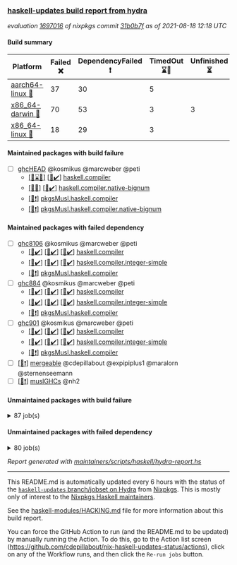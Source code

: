 ### [haskell-updates build report from hydra](https://hydra.nixos.org/jobset/nixpkgs/haskell-updates)
*evaluation [1697016](https://hydra.nixos.org/eval/1697016) of nixpkgs commit [31b0b7f](https://github.com/NixOS/nixpkgs/commits/31b0b7f6541a82e7f4dbada55b81a08030496165) as of 2021-08-18 12:18 UTC*
#### Build summary

 | Platform | Failed :x: | DependencyFailed :heavy_exclamation_mark: | TimedOut :hourglass::no_entry_sign: | Unfinished :hourglass_flowing_sand: | Success :heavy_check_mark: | 
 | --- | --- | --- | --- | --- | --- | 
 | [aarch64-linux :iphone:](https://hydra.nixos.org/eval/1697016?filter=.aarch64-linux) | 37 | 30 | 5 |  | 6652 | 
 | [x86_64-darwin :apple:](https://hydra.nixos.org/eval/1697016?filter=.x86_64-darwin) | 70 | 53 | 3 | 3 | 6548 | 
 | [x86_64-linux :penguin:](https://hydra.nixos.org/eval/1697016?filter=.x86_64-linux) | 18 | 29 | 3 |  | 6723 | 
#### Maintained packages with build failure
- [ ] [ghcHEAD](https://hydra.nixos.org/eval/1697016?filter=ghcHEAD) @kosmikus @marcweber @peti
  - [[:apple::hourglass::no_entry_sign:]](https://hydra.nixos.org/build/149762652) [[:penguin::heavy_check_mark:]](https://hydra.nixos.org/build/149762655) [haskell.compiler](https://hydra.nixos.org/eval/1697016?filter=haskell.compiler.ghcHEAD)
  - [[:apple::x:]](https://hydra.nixos.org/build/149762651) [[:penguin::heavy_check_mark:]](https://hydra.nixos.org/build/149762660) [haskell.compiler.native-bignum](https://hydra.nixos.org/eval/1697016?filter=haskell.compiler.native-bignum.ghcHEAD)
  -  [[:penguin::heavy_exclamation_mark:]](https://hydra.nixos.org/build/149762654) [pkgsMusl.haskell.compiler](https://hydra.nixos.org/eval/1697016?filter=pkgsMusl.haskell.compiler.ghcHEAD)
  -  [[:penguin::heavy_exclamation_mark:]](https://hydra.nixos.org/build/149762657) [pkgsMusl.haskell.compiler.native-bignum](https://hydra.nixos.org/eval/1697016?filter=pkgsMusl.haskell.compiler.native-bignum.ghcHEAD)
#### Maintained packages with failed dependency
- [ ] [ghc8106](https://hydra.nixos.org/eval/1697016?filter=ghc8106) @kosmikus @marcweber @peti
  - [[:iphone::heavy_check_mark:]](https://hydra.nixos.org/build/150094919) [[:apple::heavy_check_mark:]](https://hydra.nixos.org/build/150090377) [[:penguin::heavy_check_mark:]](https://hydra.nixos.org/build/150082531) [haskell.compiler](https://hydra.nixos.org/eval/1697016?filter=haskell.compiler.ghc8106)
  - [[:iphone::heavy_check_mark:]](https://hydra.nixos.org/build/150095491) [[:apple::heavy_check_mark:]](https://hydra.nixos.org/build/150099291) [[:penguin::heavy_check_mark:]](https://hydra.nixos.org/build/150099706) [haskell.compiler.integer-simple](https://hydra.nixos.org/eval/1697016?filter=haskell.compiler.integer-simple.ghc8106)
  -   [[:penguin::heavy_exclamation_mark:]](https://hydra.nixos.org/build/150082017) [pkgsMusl.haskell.compiler](https://hydra.nixos.org/eval/1697016?filter=pkgsMusl.haskell.compiler.ghc8106)
- [ ] [ghc884](https://hydra.nixos.org/eval/1697016?filter=ghc884) @kosmikus @marcweber @peti
  - [[:iphone::heavy_check_mark:]](https://hydra.nixos.org/build/149075490) [[:apple::heavy_check_mark:]](https://hydra.nixos.org/build/149083306) [[:penguin::heavy_check_mark:]](https://hydra.nixos.org/build/149066528) [haskell.compiler](https://hydra.nixos.org/eval/1697016?filter=haskell.compiler.ghc884)
  - [[:iphone::heavy_check_mark:]](https://hydra.nixos.org/build/149083386) [[:apple::heavy_check_mark:]](https://hydra.nixos.org/build/149077833) [[:penguin::heavy_check_mark:]](https://hydra.nixos.org/build/149077975) [haskell.compiler.integer-simple](https://hydra.nixos.org/eval/1697016?filter=haskell.compiler.integer-simple.ghc884)
  -   [[:penguin::heavy_exclamation_mark:]](https://hydra.nixos.org/build/149067042) [pkgsMusl.haskell.compiler](https://hydra.nixos.org/eval/1697016?filter=pkgsMusl.haskell.compiler.ghc884)
- [ ] [ghc901](https://hydra.nixos.org/eval/1697016?filter=ghc901) @kosmikus @marcweber @peti
  - [[:iphone::heavy_check_mark:]](https://hydra.nixos.org/build/149068612) [[:apple::heavy_check_mark:]](https://hydra.nixos.org/build/149075244) [[:penguin::heavy_check_mark:]](https://hydra.nixos.org/build/149070685) [haskell.compiler](https://hydra.nixos.org/eval/1697016?filter=haskell.compiler.ghc901)
  - [[:iphone::heavy_check_mark:]](https://hydra.nixos.org/build/149066552) [[:apple::heavy_check_mark:]](https://hydra.nixos.org/build/149080745) [[:penguin::heavy_check_mark:]](https://hydra.nixos.org/build/149081821) [haskell.compiler.integer-simple](https://hydra.nixos.org/eval/1697016?filter=haskell.compiler.integer-simple.ghc901)
  -   [[:penguin::heavy_exclamation_mark:]](https://hydra.nixos.org/build/149065866) [pkgsMusl.haskell.compiler](https://hydra.nixos.org/eval/1697016?filter=pkgsMusl.haskell.compiler.ghc901)
- [ ] [[:penguin::heavy_exclamation_mark:]](https://hydra.nixos.org/build/150131841) [mergeable](https://hydra.nixos.org/eval/1697016?filter=mergeable) @cdepillabout @expipiplus1 @maralorn @sternenseemann
- [ ] [[:penguin::heavy_exclamation_mark:]](https://hydra.nixos.org/build/150114134) [muslGHCs](https://hydra.nixos.org/eval/1697016?filter=muslGHCs) @nh2
#### Unmaintained packages with build failure
<details><summary>87 job(s) </summary>

- [ ] [[:iphone::heavy_check_mark:]](https://hydra.nixos.org/build/150088361) [[:apple::x:]](https://hydra.nixos.org/build/150084937) [[:penguin::heavy_check_mark:]](https://hydra.nixos.org/build/150081648) [haskellPackages.FractalArt](https://hydra.nixos.org/eval/1697016?filter=haskellPackages.FractalArt) 
- [ ] [[:iphone::x:]](https://hydra.nixos.org/build/150090257) [[:apple::heavy_check_mark:]](https://hydra.nixos.org/build/150097595) [[:penguin::heavy_check_mark:]](https://hydra.nixos.org/build/150091237) [haskellPackages.HsASA](https://hydra.nixos.org/eval/1697016?filter=haskellPackages.HsASA) 
- [ ] [[:iphone::x:]](https://hydra.nixos.org/build/150125646) [[:apple::heavy_check_mark:]](https://hydra.nixos.org/build/150124583) [[:penguin::heavy_check_mark:]](https://hydra.nixos.org/build/150124369) [haskellPackages.OrderedBits](https://hydra.nixos.org/eval/1697016?filter=haskellPackages.OrderedBits) 
- [ ] [[:iphone::x:]](https://hydra.nixos.org/build/150118708) [[:apple::x:]](https://hydra.nixos.org/build/150126658) [[:penguin::x:]](https://hydra.nixos.org/build/150124083) [haskellPackages.Yogurt](https://hydra.nixos.org/eval/1697016?filter=haskellPackages.Yogurt) 
- [ ] [[:iphone::x:]](https://hydra.nixos.org/build/150125690) [[:apple::heavy_check_mark:]](https://hydra.nixos.org/build/150121026) [[:penguin::heavy_check_mark:]](https://hydra.nixos.org/build/150118469) [haskellPackages.accelerate-llvm](https://hydra.nixos.org/eval/1697016?filter=haskellPackages.accelerate-llvm) 
- [ ] [[:iphone::x:]](https://hydra.nixos.org/build/150120933) [[:apple::x:]](https://hydra.nixos.org/build/150121368) [[:penguin::x:]](https://hydra.nixos.org/build/150126100) [haskellPackages.amazonka-contrib-rds-utils](https://hydra.nixos.org/eval/1697016?filter=haskellPackages.amazonka-contrib-rds-utils) 
- [ ] [[:iphone::x:]](https://hydra.nixos.org/build/150124029) [[:apple::x:]](https://hydra.nixos.org/build/150120740) [[:penguin::x:]](https://hydra.nixos.org/build/150128542) [haskellPackages.arith-encode](https://hydra.nixos.org/eval/1697016?filter=haskellPackages.arith-encode) 
- [ ] [[:iphone::x:]](https://hydra.nixos.org/build/150126695) [[:apple::x:]](https://hydra.nixos.org/build/150124361) [[:penguin::x:]](https://hydra.nixos.org/build/150126270) [haskellPackages.byline](https://hydra.nixos.org/eval/1697016?filter=haskellPackages.byline) 
- [ ] [[:iphone::heavy_check_mark:]](https://hydra.nixos.org/build/150122914) [[:apple::x:]](https://hydra.nixos.org/build/150129232) [[:penguin::heavy_check_mark:]](https://hydra.nixos.org/build/150128766) [haskellPackages.caster](https://hydra.nixos.org/eval/1697016?filter=haskellPackages.caster) 
- [ ] [[:iphone::x:]](https://hydra.nixos.org/build/150129106) [[:apple::heavy_check_mark:]](https://hydra.nixos.org/build/150122622) [[:penguin::heavy_check_mark:]](https://hydra.nixos.org/build/150119341) [haskellPackages.cdar-mBound](https://hydra.nixos.org/eval/1697016?filter=haskellPackages.cdar-mBound) 
- [ ] [[:iphone::heavy_check_mark:]](https://hydra.nixos.org/build/150126111) [[:apple::x:]](https://hydra.nixos.org/build/150126510) [[:penguin::heavy_check_mark:]](https://hydra.nixos.org/build/150124823) [haskellPackages.chiphunk](https://hydra.nixos.org/eval/1697016?filter=haskellPackages.chiphunk) 
- [ ] [[:iphone::x:]](https://hydra.nixos.org/build/150095128) [[:apple::x:]](https://hydra.nixos.org/build/150085174) [[:penguin::x:]](https://hydra.nixos.org/build/150096624) [haskellPackages.containers-unicode-symbols](https://hydra.nixos.org/eval/1697016?filter=haskellPackages.containers-unicode-symbols) 
- [ ] [[:iphone::x:]](https://hydra.nixos.org/build/150121614) [[:apple::x:]](https://hydra.nixos.org/build/150120978) [[:penguin::x:]](https://hydra.nixos.org/build/150125089) [haskellPackages.contiguous](https://hydra.nixos.org/eval/1697016?filter=haskellPackages.contiguous) 
- [ ] [[:iphone::heavy_check_mark:]](https://hydra.nixos.org/build/150083367) [[:apple::x:]](https://hydra.nixos.org/build/150092679) [[:penguin::heavy_check_mark:]](https://hydra.nixos.org/build/150096606) [haskellPackages.discount](https://hydra.nixos.org/eval/1697016?filter=haskellPackages.discount) 
- [ ] [[:iphone::heavy_check_mark:]](https://hydra.nixos.org/build/150126332) [[:apple::x:]](https://hydra.nixos.org/build/150122593) [[:penguin::heavy_check_mark:]](https://hydra.nixos.org/build/150122488) [haskellPackages.diskhash](https://hydra.nixos.org/eval/1697016?filter=haskellPackages.diskhash) 
- [ ] [[:iphone::x:]](https://hydra.nixos.org/build/150126523) [[:apple::heavy_check_mark:]](https://hydra.nixos.org/build/150124185) [[:penguin::heavy_check_mark:]](https://hydra.nixos.org/build/150127689) [haskellPackages.dormouse-uri](https://hydra.nixos.org/eval/1697016?filter=haskellPackages.dormouse-uri) 
- [ ] [[:iphone::x:]](https://hydra.nixos.org/build/150081618) [[:apple::x:]](https://hydra.nixos.org/build/150095149) [[:penguin::heavy_check_mark:]](https://hydra.nixos.org/build/150082159) [haskellPackages.easytensor](https://hydra.nixos.org/eval/1697016?filter=haskellPackages.easytensor) 
- [ ] [[:iphone::heavy_check_mark:]](https://hydra.nixos.org/build/150119659) [[:apple::x:]](https://hydra.nixos.org/build/150119816) [[:penguin::heavy_check_mark:]](https://hydra.nixos.org/build/150123727) [haskellPackages.epub-tools](https://hydra.nixos.org/eval/1697016?filter=haskellPackages.epub-tools) 
- [ ] [[:iphone::heavy_check_mark:]](https://hydra.nixos.org/build/150128034) [[:apple::x:]](https://hydra.nixos.org/build/150122305) [[:penguin::heavy_check_mark:]](https://hydra.nixos.org/build/150129126) [haskellPackages.exinst](https://hydra.nixos.org/eval/1697016?filter=haskellPackages.exinst) 
- [ ] [[:iphone::heavy_check_mark:]](https://hydra.nixos.org/build/150101223) [[:apple::x:]](https://hydra.nixos.org/build/150092715) [[:penguin::heavy_check_mark:]](https://hydra.nixos.org/build/150084873) [haskellPackages.float128](https://hydra.nixos.org/eval/1697016?filter=haskellPackages.float128) 
- [ ] [[:iphone::x:]](https://hydra.nixos.org/build/150094536) [[:apple::heavy_check_mark:]](https://hydra.nixos.org/build/150095176) [[:penguin::heavy_check_mark:]](https://hydra.nixos.org/build/150093423) [haskellPackages.freetype2](https://hydra.nixos.org/eval/1697016?filter=haskellPackages.freetype2) 
- [ ] [[:iphone::heavy_check_mark:]](https://hydra.nixos.org/build/150122662) [[:apple::x:]](https://hydra.nixos.org/build/150127799) [[:penguin::heavy_check_mark:]](https://hydra.nixos.org/build/150124464) [haskellPackages.gi-gdkx11](https://hydra.nixos.org/eval/1697016?filter=haskellPackages.gi-gdkx11) 
- [ ] [[:iphone::x:]](https://hydra.nixos.org/build/150086836) [[:penguin::heavy_check_mark:]](https://hydra.nixos.org/build/150096892) [haskellPackages.gnome-keyring](https://hydra.nixos.org/eval/1697016?filter=haskellPackages.gnome-keyring) 
- [ ] [[:iphone::heavy_check_mark:]](https://hydra.nixos.org/build/150123088) [[:apple::x:]](https://hydra.nixos.org/build/150120152) [[:penguin::heavy_check_mark:]](https://hydra.nixos.org/build/150124549) [haskellPackages.gtk-traymanager](https://hydra.nixos.org/eval/1697016?filter=haskellPackages.gtk-traymanager) 
- [ ] [[:iphone::heavy_check_mark:]](https://hydra.nixos.org/build/150091424) [[:apple::x:]](https://hydra.nixos.org/build/150096007) [[:penguin::heavy_check_mark:]](https://hydra.nixos.org/build/150083759) [haskellPackages.hamid](https://hydra.nixos.org/eval/1697016?filter=haskellPackages.hamid) 
- [ ] [[:iphone::heavy_check_mark:]](https://hydra.nixos.org/build/150088615) [[:apple::x:]](https://hydra.nixos.org/build/150081839) [[:penguin::heavy_check_mark:]](https://hydra.nixos.org/build/150092032) [haskellPackages.hid](https://hydra.nixos.org/eval/1697016?filter=haskellPackages.hid) 
- [ ] [[:iphone::heavy_check_mark:]](https://hydra.nixos.org/build/150122797) [[:apple::x:]](https://hydra.nixos.org/build/150120149) [[:penguin::heavy_check_mark:]](https://hydra.nixos.org/build/150127963) [haskellPackages.higher-leveldb](https://hydra.nixos.org/eval/1697016?filter=haskellPackages.higher-leveldb) 
- [ ] [[:iphone::heavy_check_mark:]](https://hydra.nixos.org/build/150123308) [[:apple::x:]](https://hydra.nixos.org/build/150120050) [[:penguin::heavy_check_mark:]](https://hydra.nixos.org/build/150127293) [haskellPackages.highlight](https://hydra.nixos.org/eval/1697016?filter=haskellPackages.highlight) 
- [ ] [[:iphone::heavy_check_mark:]](https://hydra.nixos.org/build/150118406) [[:apple::x:]](https://hydra.nixos.org/build/150122757) [[:penguin::heavy_check_mark:]](https://hydra.nixos.org/build/150126235) [haskellPackages.hmatrix-morpheus](https://hydra.nixos.org/eval/1697016?filter=haskellPackages.hmatrix-morpheus) 
- [ ] [[:iphone::heavy_check_mark:]](https://hydra.nixos.org/build/150086254) [[:apple::x:]](https://hydra.nixos.org/build/150086607) [[:penguin::heavy_check_mark:]](https://hydra.nixos.org/build/150097123) [haskellPackages.hmidi](https://hydra.nixos.org/eval/1697016?filter=haskellPackages.hmidi) 
- [ ] [[:iphone::x:]](https://hydra.nixos.org/build/150086379) [[:apple::x:]](https://hydra.nixos.org/build/150089456) [[:penguin::x:]](https://hydra.nixos.org/build/150089039) [haskellPackages.hoq](https://hydra.nixos.org/eval/1697016?filter=haskellPackages.hoq) 
- [ ] [[:iphone::x:]](https://hydra.nixos.org/build/150122429) [[:apple::heavy_check_mark:]](https://hydra.nixos.org/build/150128902) [[:penguin::heavy_check_mark:]](https://hydra.nixos.org/build/150120881) [haskellPackages.hq](https://hydra.nixos.org/eval/1697016?filter=haskellPackages.hq) 
- [ ] [[:iphone::heavy_check_mark:]](https://hydra.nixos.org/build/150120242) [[:apple::x:]](https://hydra.nixos.org/build/150123975) [[:penguin::heavy_check_mark:]](https://hydra.nixos.org/build/150125728) [haskellPackages.hs](https://hydra.nixos.org/eval/1697016?filter=haskellPackages.hs) 
- [ ] [[:iphone::x:]](https://hydra.nixos.org/build/150127510) [[:apple::x:]](https://hydra.nixos.org/build/150125846) [[:penguin::x:]](https://hydra.nixos.org/build/150123886) [haskellPackages.hsnock](https://hydra.nixos.org/eval/1697016?filter=haskellPackages.hsnock) 
- [ ] [[:iphone::heavy_check_mark:]](https://hydra.nixos.org/build/150085242) [[:apple::x:]](https://hydra.nixos.org/build/150095195) [[:penguin::heavy_check_mark:]](https://hydra.nixos.org/build/150082480) [haskellPackages.hsshellscript](https://hydra.nixos.org/eval/1697016?filter=haskellPackages.hsshellscript) 
- [ ] [[:iphone::heavy_check_mark:]](https://hydra.nixos.org/build/150084722) [[:apple::x:]](https://hydra.nixos.org/build/150088405) [[:penguin::heavy_check_mark:]](https://hydra.nixos.org/build/150100156) [haskellPackages.hssourceinfo](https://hydra.nixos.org/eval/1697016?filter=haskellPackages.hssourceinfo) 
- [ ] [[:iphone::heavy_check_mark:]](https://hydra.nixos.org/build/150093487) [[:apple::x:]](https://hydra.nixos.org/build/150084561) [[:penguin::heavy_check_mark:]](https://hydra.nixos.org/build/150085945) [haskellPackages.huckleberry](https://hydra.nixos.org/eval/1697016?filter=haskellPackages.huckleberry) 
- [ ] [[:iphone::x:]](https://hydra.nixos.org/build/150098645) [[:apple::x:]](https://hydra.nixos.org/build/150100675) [[:penguin::x:]](https://hydra.nixos.org/build/150095014) [haskellPackages.husky](https://hydra.nixos.org/eval/1697016?filter=haskellPackages.husky) 
- [ ] [[:iphone::heavy_check_mark:]](https://hydra.nixos.org/build/150119937) [[:apple::x:]](https://hydra.nixos.org/build/150124252) [[:penguin::heavy_check_mark:]](https://hydra.nixos.org/build/150124163) [haskellPackages.ipcvar](https://hydra.nixos.org/eval/1697016?filter=haskellPackages.ipcvar) 
- [ ] [[:iphone::heavy_check_mark:]](https://hydra.nixos.org/build/150125814) [[:apple::x:]](https://hydra.nixos.org/build/150125878) [[:penguin::heavy_check_mark:]](https://hydra.nixos.org/build/150122062) [haskellPackages.junit-xml](https://hydra.nixos.org/eval/1697016?filter=haskellPackages.junit-xml) 
- [ ] [[:iphone::heavy_check_mark:]](https://hydra.nixos.org/build/150097453) [[:apple::x:]](https://hydra.nixos.org/build/150099205) [[:penguin::heavy_check_mark:]](https://hydra.nixos.org/build/150095013) [haskellPackages.keep-alive](https://hydra.nixos.org/eval/1697016?filter=haskellPackages.keep-alive) 
- [ ] [[:iphone::x:]](https://hydra.nixos.org/build/150124149) [[:apple::x:]](https://hydra.nixos.org/build/150127760) [[:penguin::x:]](https://hydra.nixos.org/build/150120780) [haskellPackages.lambdabot-social-plugins](https://hydra.nixos.org/eval/1697016?filter=haskellPackages.lambdabot-social-plugins) 
- [ ] [[:iphone::heavy_check_mark:]](https://hydra.nixos.org/build/150093357) [[:apple::x:]](https://hydra.nixos.org/build/150089917) [[:penguin::heavy_check_mark:]](https://hydra.nixos.org/build/150094822) [haskellPackages.leveldb-haskell-fork](https://hydra.nixos.org/eval/1697016?filter=haskellPackages.leveldb-haskell-fork) 
- [ ] [[:iphone::x:]](https://hydra.nixos.org/build/150119970) [[:apple::heavy_check_mark:]](https://hydra.nixos.org/build/150123854) [[:penguin::heavy_check_mark:]](https://hydra.nixos.org/build/150118582) [haskellPackages.libBF](https://hydra.nixos.org/eval/1697016?filter=haskellPackages.libBF) 
- [ ] [[:iphone::heavy_check_mark:]](https://hydra.nixos.org/build/150119745) [[:apple::x:]](https://hydra.nixos.org/build/150122771) [[:penguin::heavy_check_mark:]](https://hydra.nixos.org/build/150120182) [haskellPackages.loc](https://hydra.nixos.org/eval/1697016?filter=haskellPackages.loc) 
- [ ] [[:iphone::x:]](https://hydra.nixos.org/build/150087445) [[:apple::heavy_check_mark:]](https://hydra.nixos.org/build/150089666) [[:penguin::heavy_check_mark:]](https://hydra.nixos.org/build/150090581) [haskellPackages.long-double](https://hydra.nixos.org/eval/1697016?filter=haskellPackages.long-double) 
- [ ] [[:iphone::heavy_check_mark:]](https://hydra.nixos.org/build/150120358) [[:apple::x:]](https://hydra.nixos.org/build/150120314) [[:penguin::heavy_check_mark:]](https://hydra.nixos.org/build/150124585) [haskellPackages.mediawiki2latex](https://hydra.nixos.org/eval/1697016?filter=haskellPackages.mediawiki2latex) 
- [ ] [[:iphone::heavy_check_mark:]](https://hydra.nixos.org/build/150124103) [[:apple::x:]](https://hydra.nixos.org/build/150125874) [[:penguin::heavy_check_mark:]](https://hydra.nixos.org/build/150127725) [haskellPackages.mercury-api](https://hydra.nixos.org/eval/1697016?filter=haskellPackages.mercury-api) 
- [ ] [[:iphone::x:]](https://hydra.nixos.org/build/150122610) [[:apple::x:]](https://hydra.nixos.org/build/150119386) [[:penguin::x:]](https://hydra.nixos.org/build/150123041) [haskellPackages.miniforth](https://hydra.nixos.org/eval/1697016?filter=haskellPackages.miniforth) 
- [ ] [[:iphone::x:]](https://hydra.nixos.org/build/150099672) [[:apple::x:]](https://hydra.nixos.org/build/150083942) [[:penguin::x:]](https://hydra.nixos.org/build/150099244) [haskellPackages.mkcabal](https://hydra.nixos.org/eval/1697016?filter=haskellPackages.mkcabal) 
- [ ] [[:iphone::heavy_check_mark:]](https://hydra.nixos.org/build/150120736) [[:apple::x:]](https://hydra.nixos.org/build/150127200) [[:penguin::heavy_check_mark:]](https://hydra.nixos.org/build/150124426) [haskellPackages.nano-cryptr](https://hydra.nixos.org/eval/1697016?filter=haskellPackages.nano-cryptr) 
- [ ] [[:iphone::x:]](https://hydra.nixos.org/build/150086905) [[:apple::heavy_check_mark:]](https://hydra.nixos.org/build/150097185) [[:penguin::heavy_check_mark:]](https://hydra.nixos.org/build/150090394) [haskellPackages.nlopt-haskell](https://hydra.nixos.org/eval/1697016?filter=haskellPackages.nlopt-haskell) 
- [ ] [[:iphone::heavy_check_mark:]](https://hydra.nixos.org/build/150118621) [[:apple::x:]](https://hydra.nixos.org/build/150124214) [[:penguin::heavy_check_mark:]](https://hydra.nixos.org/build/150124334) [haskellPackages.opencv](https://hydra.nixos.org/eval/1697016?filter=haskellPackages.opencv) 
- [ ] [[:iphone::heavy_check_mark:]](https://hydra.nixos.org/build/150121444) [[:apple::x:]](https://hydra.nixos.org/build/150119631) [[:penguin::heavy_check_mark:]](https://hydra.nixos.org/build/150126543) [haskellPackages.persistent-pagination](https://hydra.nixos.org/eval/1697016?filter=haskellPackages.persistent-pagination) 
- [ ] [[:iphone::x:]](https://hydra.nixos.org/build/150096747) [[:apple::heavy_check_mark:]](https://hydra.nixos.org/build/150088680) [[:penguin::heavy_check_mark:]](https://hydra.nixos.org/build/150082326) [haskellPackages.picosat](https://hydra.nixos.org/eval/1697016?filter=haskellPackages.picosat) 
- [ ] [[:iphone::heavy_check_mark:]](https://hydra.nixos.org/build/150119693) [[:apple::x:]](https://hydra.nixos.org/build/150119923) [[:penguin::heavy_check_mark:]](https://hydra.nixos.org/build/150118233) [haskellPackages.ping-wrapper](https://hydra.nixos.org/eval/1697016?filter=haskellPackages.ping-wrapper) 
- [ ] [[:iphone::heavy_check_mark:]](https://hydra.nixos.org/build/150127041) [[:apple::x:]](https://hydra.nixos.org/build/150123579) [[:penguin::heavy_check_mark:]](https://hydra.nixos.org/build/150121030) [haskellPackages.pipes-zlib](https://hydra.nixos.org/eval/1697016?filter=haskellPackages.pipes-zlib) 
- [ ] [[:iphone::x:]](https://hydra.nixos.org/build/150099669) [[:apple::heavy_check_mark:]](https://hydra.nixos.org/build/150089238) [[:penguin::heavy_check_mark:]](https://hydra.nixos.org/build/150087439) [haskellPackages.poker](https://hydra.nixos.org/eval/1697016?filter=haskellPackages.poker) 
- [ ] [[:iphone::x:]](https://hydra.nixos.org/build/150119579) [[:apple::x:]](https://hydra.nixos.org/build/150119511) [[:penguin::x:]](https://hydra.nixos.org/build/150124028) [haskellPackages.pomaps](https://hydra.nixos.org/eval/1697016?filter=haskellPackages.pomaps) 
- [ ] [[:iphone::heavy_check_mark:]](https://hydra.nixos.org/build/150127135) [[:apple::x:]](https://hydra.nixos.org/build/150118889) [[:penguin::heavy_check_mark:]](https://hydra.nixos.org/build/150124240) [haskellPackages.posix-socket](https://hydra.nixos.org/eval/1697016?filter=haskellPackages.posix-socket) 
- [ ] [[:iphone::heavy_check_mark:]](https://hydra.nixos.org/build/150090041) [[:apple::x:]](https://hydra.nixos.org/build/150082567) [[:penguin::heavy_check_mark:]](https://hydra.nixos.org/build/150090200) [haskellPackages.posix-timer](https://hydra.nixos.org/eval/1697016?filter=haskellPackages.posix-timer) 
- [ ] [[:iphone::heavy_check_mark:]](https://hydra.nixos.org/build/150087895) [[:apple::x:]](https://hydra.nixos.org/build/150086976) [[:penguin::heavy_check_mark:]](https://hydra.nixos.org/build/150101233) [haskellPackages.pthread](https://hydra.nixos.org/eval/1697016?filter=haskellPackages.pthread) 
- [ ] [[:iphone::x:]](https://hydra.nixos.org/build/150127704) [[:apple::heavy_check_mark:]](https://hydra.nixos.org/build/150127432) [[:penguin::heavy_check_mark:]](https://hydra.nixos.org/build/150120333) [haskellPackages.ptr-poker](https://hydra.nixos.org/eval/1697016?filter=haskellPackages.ptr-poker) 
- [ ] [[:iphone::x:]](https://hydra.nixos.org/build/150084202) [[:apple::x:]](https://hydra.nixos.org/build/150098874) [[:penguin::x:]](https://hydra.nixos.org/build/150098680) [haskellPackages.questioner](https://hydra.nixos.org/eval/1697016?filter=haskellPackages.questioner) 
- [ ] [[:iphone::x:]](https://hydra.nixos.org/build/150083952) [[:apple::x:]](https://hydra.nixos.org/build/150099427) [[:penguin::x:]](https://hydra.nixos.org/build/150092258) [haskellPackages.readline-statevar](https://hydra.nixos.org/eval/1697016?filter=haskellPackages.readline-statevar) 
- [ ] [[:iphone::heavy_check_mark:]](https://hydra.nixos.org/build/150122825) [[:apple::x:]](https://hydra.nixos.org/build/150120260) [[:penguin::heavy_check_mark:]](https://hydra.nixos.org/build/150123575) [haskellPackages.sandwich-webdriver](https://hydra.nixos.org/eval/1697016?filter=haskellPackages.sandwich-webdriver) 
- [ ] [[:iphone::heavy_check_mark:]](https://hydra.nixos.org/build/150086689) [[:apple::x:]](https://hydra.nixos.org/build/150084581) [[:penguin::heavy_check_mark:]](https://hydra.nixos.org/build/150081596) [haskellPackages.sdp](https://hydra.nixos.org/eval/1697016?filter=haskellPackages.sdp) 
- [ ] [[:iphone::heavy_check_mark:]](https://hydra.nixos.org/build/150097781) [[:apple::x:]](https://hydra.nixos.org/build/150082829) [[:penguin::heavy_check_mark:]](https://hydra.nixos.org/build/150100972) [haskellPackages.select](https://hydra.nixos.org/eval/1697016?filter=haskellPackages.select) 
- [ ] [[:iphone::x:]](https://hydra.nixos.org/build/150124380) [[:apple::x:]](https://hydra.nixos.org/build/150119236) [[:penguin::x:]](https://hydra.nixos.org/build/150126194) [haskellPackages.shake-cabal](https://hydra.nixos.org/eval/1697016?filter=haskellPackages.shake-cabal) 
- [ ] [[:iphone::heavy_check_mark:]](https://hydra.nixos.org/build/150086857) [[:apple::x:]](https://hydra.nixos.org/build/150098397) [[:penguin::heavy_check_mark:]](https://hydra.nixos.org/build/150099190) [haskellPackages.shared-memory](https://hydra.nixos.org/eval/1697016?filter=haskellPackages.shared-memory) 
- [ ] [[:iphone::heavy_check_mark:]](https://hydra.nixos.org/build/150123463) [[:apple::x:]](https://hydra.nixos.org/build/150119373) [[:penguin::heavy_check_mark:]](https://hydra.nixos.org/build/150124352) [haskellPackages.statistics-skinny](https://hydra.nixos.org/eval/1697016?filter=haskellPackages.statistics-skinny) 
- [ ] [[:iphone::x:]](https://hydra.nixos.org/build/150122579) [[:apple::x:]](https://hydra.nixos.org/build/150121641) [[:penguin::x:]](https://hydra.nixos.org/build/150120534) [haskellPackages.swearjure](https://hydra.nixos.org/eval/1697016?filter=haskellPackages.swearjure) 
- [ ] [[:iphone::heavy_check_mark:]](https://hydra.nixos.org/build/150088301) [[:apple::x:]](https://hydra.nixos.org/build/150101229) [[:penguin::heavy_check_mark:]](https://hydra.nixos.org/build/150082314) [haskellPackages.sysinfo](https://hydra.nixos.org/eval/1697016?filter=haskellPackages.sysinfo) 
- [ ] [[:iphone::heavy_check_mark:]](https://hydra.nixos.org/build/150124097) [[:apple::x:]](https://hydra.nixos.org/build/150124923) [[:penguin::heavy_check_mark:]](https://hydra.nixos.org/build/150127631) [haskellPackages.tailfile-hinotify](https://hydra.nixos.org/eval/1697016?filter=haskellPackages.tailfile-hinotify) 
- [ ] [[:iphone::heavy_check_mark:]](https://hydra.nixos.org/build/150126057) [[:apple::x:]](https://hydra.nixos.org/build/150119679) [[:penguin::heavy_check_mark:]](https://hydra.nixos.org/build/150122013) [haskellPackages.thyme](https://hydra.nixos.org/eval/1697016?filter=haskellPackages.thyme) 
- [ ] [[:iphone::x:]](https://hydra.nixos.org/build/150098818) [[:apple::x:]](https://hydra.nixos.org/build/150096510) [[:penguin::x:]](https://hydra.nixos.org/build/150095010) [haskellPackages.twitter](https://hydra.nixos.org/eval/1697016?filter=haskellPackages.twitter) 
- [ ] [[:iphone::x:]](https://hydra.nixos.org/build/150118082) [[:apple::heavy_check_mark:]](https://hydra.nixos.org/build/150122480) [[:penguin::heavy_check_mark:]](https://hydra.nixos.org/build/150122410) [haskellPackages.type-natural](https://hydra.nixos.org/eval/1697016?filter=haskellPackages.type-natural) 
- [ ] [[:iphone::heavy_check_mark:]](https://hydra.nixos.org/build/150118239) [[:apple::x:]](https://hydra.nixos.org/build/150127928) [[:penguin::heavy_check_mark:]](https://hydra.nixos.org/build/150124146) [haskellPackages.tz](https://hydra.nixos.org/eval/1697016?filter=haskellPackages.tz) 
- [ ] [[:iphone::x:]](https://hydra.nixos.org/build/150095472) [[:apple::heavy_check_mark:]](https://hydra.nixos.org/build/150094017) [[:penguin::heavy_check_mark:]](https://hydra.nixos.org/build/150094116) [haskellPackages.unicode-properties](https://hydra.nixos.org/eval/1697016?filter=haskellPackages.unicode-properties) 
- [ ] [[:iphone::x:]](https://hydra.nixos.org/build/150101167) [[:apple::heavy_check_mark:]](https://hydra.nixos.org/build/150081544) [[:penguin::heavy_check_mark:]](https://hydra.nixos.org/build/150097755) [haskellPackages.wiringPi](https://hydra.nixos.org/eval/1697016?filter=haskellPackages.wiringPi) 
- [ ] [[:iphone::heavy_check_mark:]](https://hydra.nixos.org/build/150092867) [[:apple::x:]](https://hydra.nixos.org/build/150082400) [[:penguin::heavy_check_mark:]](https://hydra.nixos.org/build/150100134) [tests.haskell.writers](https://hydra.nixos.org/eval/1697016?filter=tests.haskell.writers) 
- [ ] [[:iphone::x:]](https://hydra.nixos.org/build/150090535) [[:apple::heavy_check_mark:]](https://hydra.nixos.org/build/150099922) [[:penguin::heavy_check_mark:]](https://hydra.nixos.org/build/150098210) [haskellPackages.x86-64bit](https://hydra.nixos.org/eval/1697016?filter=haskellPackages.x86-64bit) 
- [ ] [[:iphone::heavy_check_mark:]](https://hydra.nixos.org/build/150098446) [[:apple::x:]](https://hydra.nixos.org/build/150089536) [[:penguin::heavy_check_mark:]](https://hydra.nixos.org/build/150089403) [haskellPackages.xmonad-utils](https://hydra.nixos.org/eval/1697016?filter=haskellPackages.xmonad-utils) 
- [ ] [[:iphone::heavy_check_mark:]](https://hydra.nixos.org/build/150081162) [[:apple::x:]](https://hydra.nixos.org/build/150097935) [[:penguin::heavy_check_mark:]](https://hydra.nixos.org/build/150085415) [haskellPackages.yoga](https://hydra.nixos.org/eval/1697016?filter=haskellPackages.yoga) 
- [ ] [[:iphone::heavy_check_mark:]](https://hydra.nixos.org/build/150128871) [[:apple::x:]](https://hydra.nixos.org/build/150122691) [[:penguin::heavy_check_mark:]](https://hydra.nixos.org/build/150118636) [haskellPackages.zip](https://hydra.nixos.org/eval/1697016?filter=haskellPackages.zip) 
- [ ] [[:iphone::heavy_check_mark:]](https://hydra.nixos.org/build/150089898) [[:apple::x:]](https://hydra.nixos.org/build/150098427) [[:penguin::heavy_check_mark:]](https://hydra.nixos.org/build/150081637) [haskellPackages.zot](https://hydra.nixos.org/eval/1697016?filter=haskellPackages.zot) 
- [ ] [[:iphone::heavy_check_mark:]](https://hydra.nixos.org/build/150095624) [[:apple::x:]](https://hydra.nixos.org/build/150088643) [[:penguin::heavy_check_mark:]](https://hydra.nixos.org/build/150095502) [haskellPackages.zxcvbn-c](https://hydra.nixos.org/eval/1697016?filter=haskellPackages.zxcvbn-c) 
</details>

#### Unmaintained packages with failed dependency
<details><summary>80 job(s) </summary>

- [ ] [[:iphone::heavy_exclamation_mark:]](https://hydra.nixos.org/build/150118965) [[:apple::heavy_check_mark:]](https://hydra.nixos.org/build/150119049) [[:penguin::heavy_check_mark:]](https://hydra.nixos.org/build/150125196) [haskellPackages.PrimitiveArray](https://hydra.nixos.org/eval/1697016?filter=haskellPackages.PrimitiveArray) 
- [ ] [[:iphone::heavy_exclamation_mark:]](https://hydra.nixos.org/build/150118839) [[:apple::heavy_exclamation_mark:]](https://hydra.nixos.org/build/150122537) [[:penguin::heavy_exclamation_mark:]](https://hydra.nixos.org/build/150126723) [haskellPackages.Yogurt-Standalone](https://hydra.nixos.org/eval/1697016?filter=haskellPackages.Yogurt-Standalone) 
- [ ] [[:iphone::heavy_check_mark:]](https://hydra.nixos.org/build/150129171) [[:apple::heavy_exclamation_mark:]](https://hydra.nixos.org/build/150122162) [[:penguin::heavy_check_mark:]](https://hydra.nixos.org/build/150119595) [haskellPackages.antiope-es](https://hydra.nixos.org/eval/1697016?filter=haskellPackages.antiope-es) 
- [ ] [[:iphone::heavy_exclamation_mark:]](https://hydra.nixos.org/build/150120558) [[:apple::heavy_exclamation_mark:]](https://hydra.nixos.org/build/150127120) [[:penguin::heavy_exclamation_mark:]](https://hydra.nixos.org/build/150120937) [haskellPackages.attoparsec-ip](https://hydra.nixos.org/eval/1697016?filter=haskellPackages.attoparsec-ip) 
- [ ] [[:iphone::heavy_exclamation_mark:]](https://hydra.nixos.org/build/150125033) [[:apple::heavy_exclamation_mark:]](https://hydra.nixos.org/build/150120467) [[:penguin::heavy_exclamation_mark:]](https://hydra.nixos.org/build/150119752) [haskellPackages.attoparsec-uri](https://hydra.nixos.org/eval/1697016?filter=haskellPackages.attoparsec-uri) 
- [ ] [[:iphone::heavy_exclamation_mark:]](https://hydra.nixos.org/build/150126474) [[:apple::heavy_exclamation_mark:]](https://hydra.nixos.org/build/150118200) [[:penguin::heavy_exclamation_mark:]](https://hydra.nixos.org/build/150124579) [haskellPackages.bytesmith](https://hydra.nixos.org/eval/1697016?filter=haskellPackages.bytesmith) 
- [ ] [[:iphone::heavy_exclamation_mark:]](https://hydra.nixos.org/build/150127078) [[:apple::heavy_exclamation_mark:]](https://hydra.nixos.org/build/150118765) [[:penguin::heavy_exclamation_mark:]](https://hydra.nixos.org/build/150121432) [haskellPackages.contiguous-fft](https://hydra.nixos.org/eval/1697016?filter=haskellPackages.contiguous-fft) 
- [ ] [[:iphone::heavy_exclamation_mark:]](https://hydra.nixos.org/build/150124315) [[:apple::heavy_check_mark:]](https://hydra.nixos.org/build/150128052) [[:penguin::heavy_check_mark:]](https://hydra.nixos.org/build/150123336) [haskellPackages.dormouse-client](https://hydra.nixos.org/eval/1697016?filter=haskellPackages.dormouse-client) 
- [ ] [[:iphone::heavy_exclamation_mark:]](https://hydra.nixos.org/build/150098076) [[:apple::heavy_exclamation_mark:]](https://hydra.nixos.org/build/150088815) [[:penguin::heavy_check_mark:]](https://hydra.nixos.org/build/150100993) [haskellPackages.easytensor-vulkan](https://hydra.nixos.org/eval/1697016?filter=haskellPackages.easytensor-vulkan) 
- [ ] [[:iphone::heavy_exclamation_mark:]](https://hydra.nixos.org/build/150118870) [[:apple::heavy_exclamation_mark:]](https://hydra.nixos.org/build/150121811) [[:penguin::heavy_exclamation_mark:]](https://hydra.nixos.org/build/150122918) [haskellPackages.enumeration](https://hydra.nixos.org/eval/1697016?filter=haskellPackages.enumeration) 
- [ ] [[:iphone::heavy_check_mark:]](https://hydra.nixos.org/build/150123756) [[:apple::heavy_exclamation_mark:]](https://hydra.nixos.org/build/150122933) [[:penguin::heavy_check_mark:]](https://hydra.nixos.org/build/150122965) [haskellPackages.exinst-aeson](https://hydra.nixos.org/eval/1697016?filter=haskellPackages.exinst-aeson) 
- [ ] [[:iphone::heavy_check_mark:]](https://hydra.nixos.org/build/150124915) [[:apple::heavy_exclamation_mark:]](https://hydra.nixos.org/build/150129130) [[:penguin::heavy_check_mark:]](https://hydra.nixos.org/build/150121936) [haskellPackages.exinst-bytes](https://hydra.nixos.org/eval/1697016?filter=haskellPackages.exinst-bytes) 
- [ ] [[:iphone::heavy_check_mark:]](https://hydra.nixos.org/build/150128701) [[:apple::heavy_exclamation_mark:]](https://hydra.nixos.org/build/150128017) [[:penguin::heavy_check_mark:]](https://hydra.nixos.org/build/150119664) [haskellPackages.exinst-cereal](https://hydra.nixos.org/eval/1697016?filter=haskellPackages.exinst-cereal) 
- [ ] [[:iphone::heavy_check_mark:]](https://hydra.nixos.org/build/150122520) [[:apple::heavy_exclamation_mark:]](https://hydra.nixos.org/build/150122642) [[:penguin::heavy_check_mark:]](https://hydra.nixos.org/build/150124889) [haskellPackages.exinst-serialise](https://hydra.nixos.org/eval/1697016?filter=haskellPackages.exinst-serialise) 
- [ ] [[:iphone::heavy_check_mark:]](https://hydra.nixos.org/build/150124976) [[:apple::heavy_exclamation_mark:]](https://hydra.nixos.org/build/150124055) [[:penguin::heavy_check_mark:]](https://hydra.nixos.org/build/150128600) [haskellPackages.fastparser](https://hydra.nixos.org/eval/1697016?filter=haskellPackages.fastparser) 
- [ ] [hello](https://hydra.nixos.org/eval/1697016?filter=hello) 
  - [[:iphone::heavy_check_mark:]](https://hydra.nixos.org/build/150081694) [[:apple::heavy_check_mark:]](https://hydra.nixos.org/build/150091432) [[:penguin::heavy_check_mark:]](https://hydra.nixos.org/build/150094071) [haskellPackages](https://hydra.nixos.org/eval/1697016?filter=haskellPackages.hello)
  -   [[:penguin::heavy_exclamation_mark:]](https://hydra.nixos.org/build/150093942) [pkgsMusl.haskellPackages](https://hydra.nixos.org/eval/1697016?filter=pkgsMusl.haskellPackages.hello)
  -   [[:penguin::heavy_check_mark:]](https://hydra.nixos.org/build/150114137) [pkgsStatic.haskell.packages.integer-simple.ghc8106](https://hydra.nixos.org/eval/1697016?filter=pkgsStatic.haskell.packages.integer-simple.ghc8106.hello)
- [ ] [[:iphone::heavy_exclamation_mark:]](https://hydra.nixos.org/build/150088200) [[:apple::heavy_check_mark:]](https://hydra.nixos.org/build/150092617) [[:penguin::heavy_check_mark:]](https://hydra.nixos.org/build/150084033) [haskellPackages.hmatrix-nlopt](https://hydra.nixos.org/eval/1697016?filter=haskellPackages.hmatrix-nlopt) 
- [ ] [[:iphone::heavy_exclamation_mark:]](https://hydra.nixos.org/build/150121400) [[:apple::heavy_exclamation_mark:]](https://hydra.nixos.org/build/150119961) [[:penguin::heavy_exclamation_mark:]](https://hydra.nixos.org/build/150125620) [haskellPackages.ip](https://hydra.nixos.org/eval/1697016?filter=haskellPackages.ip) 
- [ ] [[:iphone::heavy_exclamation_mark:]](https://hydra.nixos.org/build/150118848) [[:apple::heavy_check_mark:]](https://hydra.nixos.org/build/150126609) [[:penguin::heavy_check_mark:]](https://hydra.nixos.org/build/150125599) [haskellPackages.jsonifier](https://hydra.nixos.org/eval/1697016?filter=haskellPackages.jsonifier) 
- [ ] [[:iphone::heavy_check_mark:]](https://hydra.nixos.org/build/150128720) [[:apple::heavy_exclamation_mark:]](https://hydra.nixos.org/build/150122975) [[:penguin::heavy_check_mark:]](https://hydra.nixos.org/build/150122436) [haskellPackages.keenser](https://hydra.nixos.org/eval/1697016?filter=haskellPackages.keenser) 
- [ ] [lambdabot](https://hydra.nixos.org/eval/1697016?filter=lambdabot) 
  - [[:iphone::heavy_exclamation_mark:]](https://hydra.nixos.org/build/150126285) [[:apple::heavy_exclamation_mark:]](https://hydra.nixos.org/build/150121128) [[:penguin::heavy_exclamation_mark:]](https://hydra.nixos.org/build/150125922) [toplevel](https://hydra.nixos.org/eval/1697016?filter=lambdabot)
  - [[:iphone::heavy_exclamation_mark:]](https://hydra.nixos.org/build/150127066) [[:apple::heavy_exclamation_mark:]](https://hydra.nixos.org/build/150119915) [[:penguin::heavy_exclamation_mark:]](https://hydra.nixos.org/build/150123460) [haskellPackages](https://hydra.nixos.org/eval/1697016?filter=haskellPackages.lambdabot)
- [ ] [lens](https://hydra.nixos.org/eval/1697016?filter=lens) 
  - [[:iphone::heavy_check_mark:]](https://hydra.nixos.org/build/150123238) [[:apple::heavy_check_mark:]](https://hydra.nixos.org/build/150122861) [[:penguin::heavy_check_mark:]](https://hydra.nixos.org/build/150118777) [haskellPackages](https://hydra.nixos.org/eval/1697016?filter=haskellPackages.lens)
  -   [[:penguin::heavy_exclamation_mark:]](https://hydra.nixos.org/build/150121764) [pkgsMusl.haskellPackages](https://hydra.nixos.org/eval/1697016?filter=pkgsMusl.haskellPackages.lens)
  -   [[:penguin::heavy_check_mark:]](https://hydra.nixos.org/build/150114136) [pkgsStatic.haskell.packages.integer-simple.ghc8106](https://hydra.nixos.org/eval/1697016?filter=pkgsStatic.haskell.packages.integer-simple.ghc8106.lens)
- [ ] [[:iphone::heavy_exclamation_mark:]](https://hydra.nixos.org/build/150119050) [[:apple::heavy_exclamation_mark:]](https://hydra.nixos.org/build/150121435) [[:penguin::heavy_exclamation_mark:]](https://hydra.nixos.org/build/150122388) [haskellPackages.markup](https://hydra.nixos.org/eval/1697016?filter=haskellPackages.markup) 
- [ ] [niv](https://hydra.nixos.org/eval/1697016?filter=niv) 
  - [[:iphone::heavy_check_mark:]](https://hydra.nixos.org/build/150119842) [[:apple::heavy_exclamation_mark:]](https://hydra.nixos.org/build/150121841) [[:penguin::heavy_check_mark:]](https://hydra.nixos.org/build/150127524) [toplevel](https://hydra.nixos.org/eval/1697016?filter=niv)
  - [[:iphone::heavy_check_mark:]](https://hydra.nixos.org/build/150120348) [[:apple::heavy_exclamation_mark:]](https://hydra.nixos.org/build/150121135) [[:penguin::heavy_check_mark:]](https://hydra.nixos.org/build/150122644) [haskellPackages](https://hydra.nixos.org/eval/1697016?filter=haskellPackages.niv)
- [ ] [[:iphone::heavy_check_mark:]](https://hydra.nixos.org/build/150124410) [[:apple::heavy_exclamation_mark:]](https://hydra.nixos.org/build/150129278) [[:penguin::heavy_check_mark:]](https://hydra.nixos.org/build/150123204) [haskellPackages.nri-env-parser](https://hydra.nixos.org/eval/1697016?filter=haskellPackages.nri-env-parser) 
- [ ] [[:iphone::heavy_check_mark:]](https://hydra.nixos.org/build/150119830) [[:apple::heavy_exclamation_mark:]](https://hydra.nixos.org/build/150128891) [[:penguin::heavy_check_mark:]](https://hydra.nixos.org/build/150127055) [haskellPackages.nri-http](https://hydra.nixos.org/eval/1697016?filter=haskellPackages.nri-http) 
- [ ] [[:iphone::heavy_check_mark:]](https://hydra.nixos.org/build/150129059) [[:apple::heavy_exclamation_mark:]](https://hydra.nixos.org/build/150126042) [[:penguin::heavy_check_mark:]](https://hydra.nixos.org/build/150118904) [haskellPackages.nri-observability](https://hydra.nixos.org/eval/1697016?filter=haskellPackages.nri-observability) 
- [ ] [[:iphone::heavy_check_mark:]](https://hydra.nixos.org/build/150125448) [[:apple::heavy_exclamation_mark:]](https://hydra.nixos.org/build/150121709) [[:penguin::heavy_check_mark:]](https://hydra.nixos.org/build/150123899) [haskellPackages.nri-prelude](https://hydra.nixos.org/eval/1697016?filter=haskellPackages.nri-prelude) 
- [ ] [[:iphone::heavy_check_mark:]](https://hydra.nixos.org/build/150120683) [[:apple::heavy_exclamation_mark:]](https://hydra.nixos.org/build/150128998) [[:penguin::heavy_check_mark:]](https://hydra.nixos.org/build/150123317) [haskellPackages.nri-redis](https://hydra.nixos.org/eval/1697016?filter=haskellPackages.nri-redis) 
- [ ] [[:iphone::heavy_check_mark:]](https://hydra.nixos.org/build/150120961) [[:apple::heavy_exclamation_mark:]](https://hydra.nixos.org/build/150127592) [[:penguin::heavy_check_mark:]](https://hydra.nixos.org/build/150125192) [haskellPackages.nri-test-encoding](https://hydra.nixos.org/eval/1697016?filter=haskellPackages.nri-test-encoding) 
- [ ] [[:iphone::heavy_check_mark:]](https://hydra.nixos.org/build/150122223) [[:apple::heavy_exclamation_mark:]](https://hydra.nixos.org/build/150118437) [[:penguin::heavy_check_mark:]](https://hydra.nixos.org/build/150128778) [haskellPackages.opencv-extra](https://hydra.nixos.org/eval/1697016?filter=haskellPackages.opencv-extra) 
- [ ] [[:iphone::heavy_exclamation_mark:]](https://hydra.nixos.org/build/150123008) [[:apple::heavy_check_mark:]](https://hydra.nixos.org/build/150127885) [[:penguin::heavy_check_mark:]](https://hydra.nixos.org/build/150122629) [haskellPackages.opentelemetry-extra](https://hydra.nixos.org/eval/1697016?filter=haskellPackages.opentelemetry-extra) 
- [ ] [[:iphone::heavy_exclamation_mark:]](https://hydra.nixos.org/build/150123501) [[:apple::heavy_check_mark:]](https://hydra.nixos.org/build/150126564) [[:penguin::heavy_check_mark:]](https://hydra.nixos.org/build/150120391) [haskellPackages.opentelemetry-lightstep](https://hydra.nixos.org/eval/1697016?filter=haskellPackages.opentelemetry-lightstep) 
- [ ] [[:iphone::heavy_check_mark:]](https://hydra.nixos.org/build/150124638) [[:apple::heavy_exclamation_mark:]](https://hydra.nixos.org/build/150120388) [[:penguin::heavy_check_mark:]](https://hydra.nixos.org/build/150125182) [haskellPackages.orgmode-parse](https://hydra.nixos.org/eval/1697016?filter=haskellPackages.orgmode-parse) 
- [ ] [[:iphone::heavy_check_mark:]](https://hydra.nixos.org/build/150125787) [[:apple::heavy_exclamation_mark:]](https://hydra.nixos.org/build/150121424) [[:penguin::heavy_check_mark:]](https://hydra.nixos.org/build/150127144) [haskellPackages.orgstat](https://hydra.nixos.org/eval/1697016?filter=haskellPackages.orgstat) 
- [ ] [[:iphone::heavy_check_mark:]](https://hydra.nixos.org/build/150119266) [[:apple::heavy_exclamation_mark:]](https://hydra.nixos.org/build/150118228) [[:penguin::heavy_check_mark:]](https://hydra.nixos.org/build/150122116) [haskellPackages.postgresql-replicant](https://hydra.nixos.org/eval/1697016?filter=haskellPackages.postgresql-replicant) 
- [ ] [[:iphone::heavy_check_mark:]](https://hydra.nixos.org/build/150123869) [[:apple::heavy_exclamation_mark:]](https://hydra.nixos.org/build/150127729) [[:penguin::heavy_check_mark:]](https://hydra.nixos.org/build/150118515) [haskellPackages.pretty-diff](https://hydra.nixos.org/eval/1697016?filter=haskellPackages.pretty-diff) 
- [ ] [[:iphone::heavy_exclamation_mark:]](https://hydra.nixos.org/build/150124129) [[:apple::heavy_exclamation_mark:]](https://hydra.nixos.org/build/150118798) [[:penguin::heavy_exclamation_mark:]](https://hydra.nixos.org/build/150119127) [haskellPackages.primitive-containers](https://hydra.nixos.org/eval/1697016?filter=haskellPackages.primitive-containers) 
- [ ] [[:iphone::heavy_exclamation_mark:]](https://hydra.nixos.org/build/150119924) [[:apple::heavy_exclamation_mark:]](https://hydra.nixos.org/build/150118540) [[:penguin::heavy_exclamation_mark:]](https://hydra.nixos.org/build/150125823) [haskellPackages.primitive-sort](https://hydra.nixos.org/eval/1697016?filter=haskellPackages.primitive-sort) 
- [ ] [random](https://hydra.nixos.org/eval/1697016?filter=random) 
  - [[:iphone::heavy_check_mark:]](https://hydra.nixos.org/build/150090972) [[:apple::heavy_check_mark:]](https://hydra.nixos.org/build/150088300) [[:penguin::heavy_check_mark:]](https://hydra.nixos.org/build/150098829) [haskellPackages](https://hydra.nixos.org/eval/1697016?filter=haskellPackages.random)
  -   [[:penguin::heavy_exclamation_mark:]](https://hydra.nixos.org/build/150084377) [pkgsMusl.haskellPackages](https://hydra.nixos.org/eval/1697016?filter=pkgsMusl.haskellPackages.random)
  -   [[:penguin::heavy_check_mark:]](https://hydra.nixos.org/build/150114132) [pkgsStatic.haskell.packages.integer-simple.ghc8106](https://hydra.nixos.org/eval/1697016?filter=pkgsStatic.haskell.packages.integer-simple.ghc8106.random)
- [ ] [[:iphone::heavy_exclamation_mark:]](https://hydra.nixos.org/build/150123986) [[:apple::heavy_exclamation_mark:]](https://hydra.nixos.org/build/150123515) [[:penguin::heavy_exclamation_mark:]](https://hydra.nixos.org/build/150125065) [haskellPackages.ring-buffers](https://hydra.nixos.org/eval/1697016?filter=haskellPackages.ring-buffers) 
- [ ] [[:iphone::heavy_exclamation_mark:]](https://hydra.nixos.org/build/150084086) [[:apple::heavy_check_mark:]](https://hydra.nixos.org/build/150100872) [[:penguin::heavy_check_mark:]](https://hydra.nixos.org/build/150093387) [haskellPackages.rounded](https://hydra.nixos.org/eval/1697016?filter=haskellPackages.rounded) 
- [ ] [[:iphone::heavy_check_mark:]](https://hydra.nixos.org/build/150126026) [[:apple::heavy_exclamation_mark:]](https://hydra.nixos.org/build/150127968) [[:penguin::heavy_check_mark:]](https://hydra.nixos.org/build/150124371) [haskellPackages.scan-metadata](https://hydra.nixos.org/eval/1697016?filter=haskellPackages.scan-metadata) 
- [ ] [[:iphone::heavy_exclamation_mark:]](https://hydra.nixos.org/build/150123760) [[:apple::heavy_exclamation_mark:]](https://hydra.nixos.org/build/150119133) [[:penguin::heavy_exclamation_mark:]](https://hydra.nixos.org/build/150121230) [haskellPackages.scientific-notation](https://hydra.nixos.org/eval/1697016?filter=haskellPackages.scientific-notation) 
- [ ] [[:iphone::heavy_check_mark:]](https://hydra.nixos.org/build/150092019) [[:apple::heavy_exclamation_mark:]](https://hydra.nixos.org/build/150081258) [[:penguin::heavy_check_mark:]](https://hydra.nixos.org/build/150089716) [haskellPackages.sdp-binary](https://hydra.nixos.org/eval/1697016?filter=haskellPackages.sdp-binary) 
- [ ] [[:iphone::heavy_check_mark:]](https://hydra.nixos.org/build/150086277) [[:apple::heavy_exclamation_mark:]](https://hydra.nixos.org/build/150089127) [[:penguin::heavy_check_mark:]](https://hydra.nixos.org/build/150083911) [haskellPackages.sdp-deepseq](https://hydra.nixos.org/eval/1697016?filter=haskellPackages.sdp-deepseq) 
- [ ] [[:iphone::heavy_check_mark:]](https://hydra.nixos.org/build/150128117) [[:apple::heavy_exclamation_mark:]](https://hydra.nixos.org/build/150119104) [[:penguin::heavy_check_mark:]](https://hydra.nixos.org/build/150125819) [haskellPackages.sdp-hashable](https://hydra.nixos.org/eval/1697016?filter=haskellPackages.sdp-hashable) 
- [ ] [[:iphone::heavy_check_mark:]](https://hydra.nixos.org/build/150081891) [[:apple::heavy_exclamation_mark:]](https://hydra.nixos.org/build/150099117) [[:penguin::heavy_check_mark:]](https://hydra.nixos.org/build/150096957) [haskellPackages.sdp-io](https://hydra.nixos.org/eval/1697016?filter=haskellPackages.sdp-io) 
- [ ] [[:iphone::heavy_check_mark:]](https://hydra.nixos.org/build/150122935) [[:apple::heavy_exclamation_mark:]](https://hydra.nixos.org/build/150126427) [[:penguin::heavy_check_mark:]](https://hydra.nixos.org/build/150121104) [haskellPackages.sdp-quickcheck](https://hydra.nixos.org/eval/1697016?filter=haskellPackages.sdp-quickcheck) 
- [ ] [[:iphone::heavy_check_mark:]](https://hydra.nixos.org/build/150126983) [[:apple::heavy_exclamation_mark:]](https://hydra.nixos.org/build/150124474) [[:penguin::heavy_check_mark:]](https://hydra.nixos.org/build/150119982) [haskellPackages.sdp4bytestring](https://hydra.nixos.org/eval/1697016?filter=haskellPackages.sdp4bytestring) 
- [ ] [[:iphone::heavy_check_mark:]](https://hydra.nixos.org/build/150125532) [[:apple::heavy_exclamation_mark:]](https://hydra.nixos.org/build/150126574) [[:penguin::heavy_check_mark:]](https://hydra.nixos.org/build/150119913) [haskellPackages.sdp4text](https://hydra.nixos.org/eval/1697016?filter=haskellPackages.sdp4text) 
- [ ] [[:iphone::heavy_check_mark:]](https://hydra.nixos.org/build/150119555) [[:apple::heavy_exclamation_mark:]](https://hydra.nixos.org/build/150124575) [[:penguin::heavy_check_mark:]](https://hydra.nixos.org/build/150126395) [haskellPackages.sdp4unordered](https://hydra.nixos.org/eval/1697016?filter=haskellPackages.sdp4unordered) 
- [ ] [[:iphone::heavy_check_mark:]](https://hydra.nixos.org/build/150128815) [[:apple::heavy_exclamation_mark:]](https://hydra.nixos.org/build/150127722) [[:penguin::heavy_check_mark:]](https://hydra.nixos.org/build/150124420) [haskellPackages.sdp4vector](https://hydra.nixos.org/eval/1697016?filter=haskellPackages.sdp4vector) 
- [ ] [[:iphone::heavy_exclamation_mark:]](https://hydra.nixos.org/build/150119193) [[:apple::heavy_exclamation_mark:]](https://hydra.nixos.org/build/150123197) [[:penguin::heavy_exclamation_mark:]](https://hydra.nixos.org/build/150123547) [haskellPackages.shake-ats](https://hydra.nixos.org/eval/1697016?filter=haskellPackages.shake-ats) 
- [ ] [[:iphone::heavy_exclamation_mark:]](https://hydra.nixos.org/build/150121000) [[:apple::heavy_check_mark:]](https://hydra.nixos.org/build/150121741) [[:penguin::heavy_check_mark:]](https://hydra.nixos.org/build/150123097) [haskellPackages.sized](https://hydra.nixos.org/eval/1697016?filter=haskellPackages.sized) 
- [ ] [[:iphone::heavy_exclamation_mark:]](https://hydra.nixos.org/build/150129139) [[:apple::heavy_exclamation_mark:]](https://hydra.nixos.org/build/150120911) [[:penguin::heavy_exclamation_mark:]](https://hydra.nixos.org/build/150121788) [haskellPackages.smith](https://hydra.nixos.org/eval/1697016?filter=haskellPackages.smith) 
- [ ] [taskell](https://hydra.nixos.org/eval/1697016?filter=taskell) 
  - [[:iphone::heavy_check_mark:]](https://hydra.nixos.org/build/150124461) [[:apple::heavy_exclamation_mark:]](https://hydra.nixos.org/build/150122984) [[:penguin::heavy_check_mark:]](https://hydra.nixos.org/build/150123746) [toplevel](https://hydra.nixos.org/eval/1697016?filter=taskell)
  - [[:iphone::heavy_check_mark:]](https://hydra.nixos.org/build/150120312) [[:apple::heavy_exclamation_mark:]](https://hydra.nixos.org/build/150125069) [[:penguin::heavy_check_mark:]](https://hydra.nixos.org/build/150126844) [haskellPackages](https://hydra.nixos.org/eval/1697016?filter=haskellPackages.taskell)
- [ ] [[:iphone::heavy_check_mark:]](https://hydra.nixos.org/build/150124748) [[:apple::heavy_exclamation_mark:]](https://hydra.nixos.org/build/150123703) [[:penguin::heavy_check_mark:]](https://hydra.nixos.org/build/150124219) [haskellPackages.tasty-test-reporter](https://hydra.nixos.org/eval/1697016?filter=haskellPackages.tasty-test-reporter) 
- [ ] [[:iphone::heavy_exclamation_mark:]](https://hydra.nixos.org/build/150092875) [[:apple::heavy_check_mark:]](https://hydra.nixos.org/build/150094109) [[:penguin::heavy_check_mark:]](https://hydra.nixos.org/build/150094968) [haskellPackages.unicode-names](https://hydra.nixos.org/eval/1697016?filter=haskellPackages.unicode-names) 
- [ ] [[:iphone::heavy_exclamation_mark:]](https://hydra.nixos.org/build/150125432) [[:apple::heavy_exclamation_mark:]](https://hydra.nixos.org/build/150121488) [[:penguin::heavy_exclamation_mark:]](https://hydra.nixos.org/build/150127440) [haskellPackages.url-bytes](https://hydra.nixos.org/eval/1697016?filter=haskellPackages.url-bytes) 
- [ ] [[:iphone::heavy_exclamation_mark:]](https://hydra.nixos.org/build/150128016) [[:apple::heavy_exclamation_mark:]](https://hydra.nixos.org/build/150128677) [[:penguin::heavy_exclamation_mark:]](https://hydra.nixos.org/build/150126027) [haskellPackages.urlpath](https://hydra.nixos.org/eval/1697016?filter=haskellPackages.urlpath) 
- [ ] [[:iphone::heavy_exclamation_mark:]](https://hydra.nixos.org/build/150126213) [[:apple::heavy_exclamation_mark:]](https://hydra.nixos.org/build/150124300) [[:penguin::heavy_exclamation_mark:]](https://hydra.nixos.org/build/150126484) [haskellPackages.uuid-bytes](https://hydra.nixos.org/eval/1697016?filter=haskellPackages.uuid-bytes) 
- [ ] [[:iphone::heavy_exclamation_mark:]](https://hydra.nixos.org/build/150119502) [[:apple::heavy_exclamation_mark:]](https://hydra.nixos.org/build/150126761) [[:penguin::heavy_exclamation_mark:]](https://hydra.nixos.org/build/150123757) [haskellPackages.wai-middleware-content-type](https://hydra.nixos.org/eval/1697016?filter=haskellPackages.wai-middleware-content-type) 
- [ ] [[:iphone::heavy_exclamation_mark:]](https://hydra.nixos.org/build/150125388) [[:apple::heavy_exclamation_mark:]](https://hydra.nixos.org/build/150121717) [[:penguin::heavy_exclamation_mark:]](https://hydra.nixos.org/build/150123502) [haskellPackages.ws](https://hydra.nixos.org/eval/1697016?filter=haskellPackages.ws) 
- [ ] [[:iphone::heavy_check_mark:]](https://hydra.nixos.org/build/150099677) [[:apple::heavy_exclamation_mark:]](https://hydra.nixos.org/build/150089085) [[:penguin::heavy_check_mark:]](https://hydra.nixos.org/build/150098242) [haskellPackages.xbattbar](https://hydra.nixos.org/eval/1697016?filter=haskellPackages.xbattbar) 
</details>

*Report generated with [maintainers/scripts/haskell/hydra-report.hs](https://github.com/NixOS/nixpkgs/blob/haskell-updates/maintainers/scripts/haskell/hydra-report.sh)*


----------------------------------------------------------------------

This README.md is automatically updated every 6 hours with the status of the
[`haskell-updates` branch/jobset on Hydra](https://hydra.nixos.org/jobset/nixpkgs/haskell-updates)
from [Nixpkgs](https://github.com/NixOS/nixpkgs).  This is mostly only of
interest to the [Nixpkgs Haskell maintainers](https://github.com/orgs/NixOS/teams/haskell).

See the
[haskell-modules/HACKING.md](https://github.com/NixOS/nixpkgs/blob/haskell-updates/pkgs/development/haskell-modules/HACKING.md)
file for more information about this build report.

You can force the GitHub Action to run (and the README.md to be updated) by
manually running the Action.  To do this, go to the Action list screen
(https://github.com/cdepillabout/nix-haskell-updates-status/actions),
click on any of the Workflow runs, and then click the `Re-run jobs` button.
